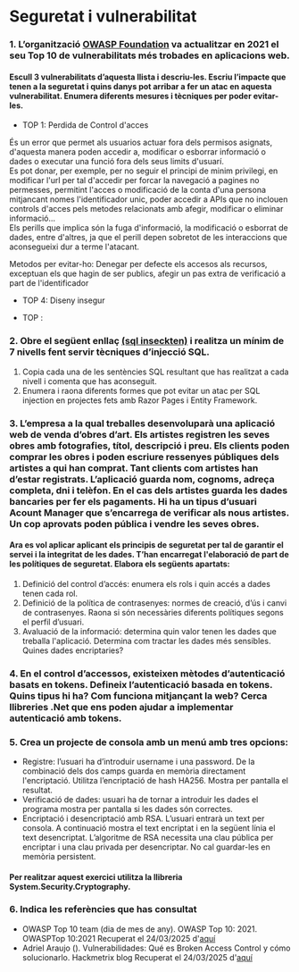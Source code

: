 # Seguretat i vulnerabilitat

### 1. L’organització [OWASP Foundation](https://owasp.org/Top10/es/) va actualitzar en 2021 el seu Top 10 de vulnerabilitats més trobades en aplicacions web. 
#### Escull 3 vulnerabilitats d’aquesta llista i descriu-les. Escriu l’impacte que tenen a la seguretat i quins danys pot arribar a fer un atac en aquesta vulnerabilitat. Enumera diferents mesures i tècniques per poder evitar-les.
- TOP 1: Perdida de Control d'acces
   
És un error que permet als usuarios actuar fora dels permisos asignats, d'aquesta manera poden accedir a, modificar o esborrar informació o dades o executar una funció fora dels seus limits d'usuarí.  
Es pot donar, per exemple, per no seguir el principi de minim privilegi, en modificar l'url per tal d'accedir per forcar la navegació a pagines no permesses, permitint l'acces o modificació de la conta d'una persona mitjancant nomes l'identificador unic, poder accedir a APIs que no inclouen controls d'acces pels metodes relacionats amb afegir, modificar o eliminar informació...  
Els perills que implica són la fuga d'informació, la modificació o esborrat de dades, entre d'altres, ja que el perill depen sobretot de les interaccions que aconsegueixi dur a terme l'atacant.  

Metodos per evitar-ho: 
Denegar per defecte els accesos als recursos, exceptuan els que hagin de ser publics, afegir un pas extra de verificació a part de l'identificador
  
- TOP 4: Diseny insegur

- TOP :


### 2. Obre el següent enllaç [(sql inseckten)](https://www.sql-insekten.de/) i realitza un mínim de 7 nivells fent servir tècniques d’injecció SQL. 
1. Copia cada una de les sentències SQL resultant que has realitzat a cada nivell i comenta que has aconseguit.
2. Enumera i raona diferents formes que pot evitar un atac per SQL injection en projectes fets amb Razor Pages i Entity Framework. 

### 3. L’empresa a la qual treballes desenvoluparà una aplicació web de venda d’obres d’art. Els artistes registren les seves obres amb fotografies, títol, descripció i preu.  Els clients poden comprar les obres i poden escriure ressenyes públiques dels artistes a qui han comprat. Tant clients com artistes han d’estar registrats. L’aplicació guarda nom, cognoms, adreça completa, dni i telèfon. En el cas dels artistes guarda les dades bancaries per fer els pagaments. Hi ha un tipus d’usuari Acount Manager que s’encarrega de verificar als nous artistes. Un cop aprovats poden pública i vendre les seves obres.

#### Ara es vol aplicar aplicant els principis  de seguretat per tal de garantir el servei i la integritat de les dades. T’han encarregat l'elaboració de part de les polítiques de seguretat. Elabora els següents apartats:
1. Definició del control d’accés: enumera els rols  i quin accés a dades tenen cada rol. 
2. Definició de la política de contrasenyes: normes de creació, d’ús i canvi de contrasenyes. Raona si són necessàries diferents polítiques segons el perfil d’usuari.
3. Avaluació de la informació: determina quin valor tenen les dades que treballa l'aplicació. Determina com tractar les dades més sensibles. Quines dades encriptaries?

### 4. En el control d’accessos, existeixen mètodes d’autenticació basats en tokens. Defineix l’autenticació basada en tokens. Quins tipus hi ha? Com funciona mitjançant la web? Cerca llibreries .Net que ens poden ajudar a implementar autenticació amb tokens.

### 5. Crea un projecte de consola amb un menú amb tres opcions:
- Registre: l’usuari ha d’introduir username i una password. De la combinació dels dos camps guarda en memòria directament l'encriptació. Utilitza l’encriptació de hash HA256. Mostra per pantalla el resultat.
- Verificació de dades: usuari ha de tornar a introduir les dades el programa mostra per pantalla si les dades són correctes.
- Encriptació i desencriptació amb RSA. L’usuari entrarà un text per consola. A continuació mostra el text encriptat i en la següent línia el text desencriptat. L’algoritme de RSA necessita una clau pública per encriptar i una clau privada per desencriptar. No cal guardar-les en memòria persistent.
#### Per realitzar aquest exercici utilitza la llibreria System.Security.Cryptography.

### 6. Indica les referències que has consultat
- OWASP Top 10 team (dia de mes de any). OWASP Top 10: 2021. OWASPTop 10:2021 Recuperat el 24/03/2025 d'[aquí](https://owasp.org/Top10/es/#bienvenido-al-owasp-top-10-2021)
- Adriel Araujo (). Vulnerabilidades: Qué es Broken Access Control y cómo solucionarlo. Hackmetrix blog Recuperat el 24/03/2025 d'[aquí](https://blog.hackmetrix.com/broken-access-control/)
